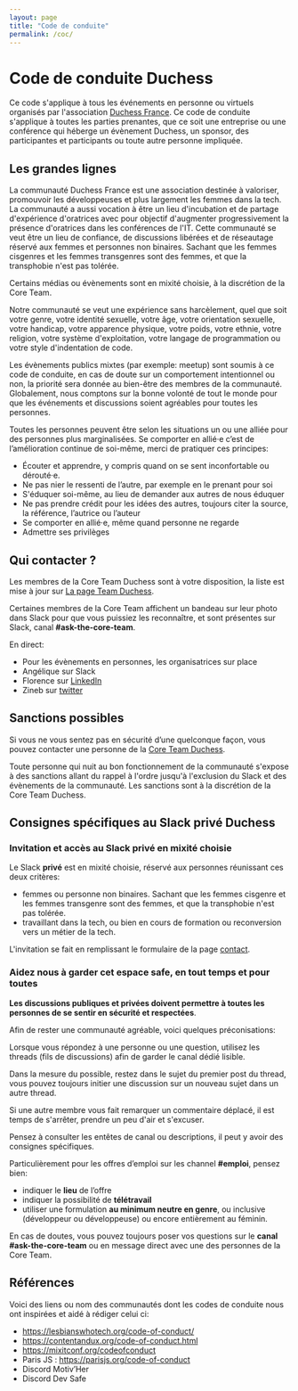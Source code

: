 ```yaml
---
layout: page
title: "Code de conduite"
permalink: /coc/
---
```


# Code de conduite Duchess

Ce code s'applique à tous les événements en personne ou virtuels organisés par l'association [Duchess France](http://www.duchess-france.fr/). Ce code de conduite s'applique à toutes les parties prenantes, que ce soit une entreprise ou une conférence qui héberge un évènement Duchess, un sponsor, des participantes et participants ou toute autre personne impliquée.

## Les grandes lignes

La communauté Duchess France est une association destinée à valoriser, promouvoir les développeuses et plus largement les femmes dans la tech.
La communauté a aussi vocation à être un lieu d'incubation et de partage d'expérience d'oratrices avec pour objectif d'augmenter progressivement la présence d'oratrices dans les conférences de l'IT. 
Cette communauté se veut être un lieu de confiance, de discussions libérées et de réseautage réservé aux femmes et personnes non binaires. Sachant que les femmes cisgenres et les femmes transgenres sont des femmes, et que la transphobie n'est pas tolérée.

Certains médias ou évènements sont en mixité choisie, à la discrétion de la Core Team.

Notre communauté se veut une expérience sans harcèlement,
quel que soit votre genre, votre identité sexuelle,
votre âge, votre orientation sexuelle,
votre handicap, votre apparence physique, votre poids,
votre ethnie, votre religion, votre système d'exploitation,
votre langage de programmation ou votre style d'indentation de code.

Les évènements publics mixtes (par exemple: meetup) sont soumis à ce code de conduite, en cas de doute sur un comportement intentionnel ou non, la priorité sera donnée au bien-être des membres de la communauté.
Globalement, nous comptons sur la bonne volonté de tout le monde pour que les événements et discussions soient agréables pour toutes les personnes.

Toutes les personnes peuvent être selon les situations un ou une alliée pour des personnes plus marginalisées.
Se comporter en allié·e c’est de l’amélioration continue de soi-même,
merci de pratiquer ces principes:
- Écouter et apprendre, y compris quand on se sent inconfortable ou dérouté·e.
- Ne pas nier le ressenti de l’autre, par exemple en le prenant pour soi
- S'éduquer soi-même, au lieu de demander aux autres de nous éduquer
- Ne pas prendre crédit pour les idées des autres, toujours citer la source, la référence, l’autrice ou l’auteur
- Se comporter en allié·e, même quand personne ne regarde
- Admettre ses privilèges

## Qui contacter ?

Les membres de la Core Team Duchess sont à votre disposition,
la liste est mise à jour sur [La page Team Duchess](http://www.duchess-france.fr/core-team/).

Certaines membres de la Core Team affichent un bandeau sur leur photo dans Slack pour que vous puissiez les reconnaître,
et sont présentes sur Slack, canal **#ask-the-core-team**.

En direct:
- Pour les évènements en personnes, les organisatrices sur place
- Angélique sur Slack
- Florence sur [LinkedIn](https://www.linkedin.com/in/florencechabanois/)
- Zineb sur [twitter](https://twitter.com/ZinebBendhiba)

## Sanctions possibles

Si vous ne vous sentez pas en sécurité d’une quelconque façon, vous pouvez contacter une personne de la [Core Team Duchess](http://www.duchess-france.fr/core-team/). 

Toute personne qui nuit au bon fonctionnement de la communauté s'expose à des sanctions allant du rappel à l'ordre jusqu'à l'exclusion du Slack et des évènements de la communauté.
Les sanctions sont à la discrétion de la Core Team Duchess.

## Consignes spécifiques au Slack privé Duchess

### Invitation et accès au Slack privé en mixité choisie

Le Slack **privé** est en mixité choisie, réservé aux personnes réunissant ces deux critères:
- femmes ou personne non binaires. Sachant que les femmes cisgenre et les femmes transgenre sont des femmes, et que la transphobie n'est pas tolérée.
- travaillant dans la tech, ou bien en cours de formation ou reconversion vers un métier de la tech.

L'invitation se fait en remplissant le formulaire de la page [contact](https://www.duchess-france.fr/contact/).

### Aidez nous à garder cet espace safe, en tout temps et pour toutes

**Les discussions publiques et privées doivent permettre à toutes les personnes de se sentir en sécurité et respectées**.

Afin de rester une communauté agréable, voici quelques préconisations:

Lorsque vous répondez à une personne ou une question, utilisez les threads (fils de discussions) afin de garder le canal dédié lisible.

Dans la mesure du possible, restez dans le sujet du premier post du thread, vous pouvez toujours initier une discussion sur un nouveau sujet dans un autre thread.

Si une autre membre vous fait remarquer un commentaire déplacé, il est temps de s'arrêter, prendre un peu d'air et s'excuser.

Pensez à consulter les entêtes de canal ou descriptions, il peut y avoir des consignes spécifiques.

Particulièrement pour les offres d’emploi sur les channel **#emploi**, pensez bien:
- indiquer le **lieu** de l’offre
- indiquer la possibilité de **télétravail**
- utiliser une formulation **au minimum neutre en genre**, ou inclusive (développeur ou développeuse) ou encore entièrement au féminin.

En cas de doutes, vous pouvez toujours poser vos questions sur le **canal #ask-the-core-team** ou en message direct avec une des personnes de la Core Team.

## Références

Voici des liens ou nom des communautés dont les codes de conduite nous ont inspirées et aidé à rédiger celui ci:
- https://lesbianswhotech.org/code-of-conduct/ 
- https://contentandux.org/code-of-conduct.html 
- https://mixitconf.org/codeofconduct 
- Paris JS : https://parisjs.org/code-of-conduct 
- Discord Motiv’Her
- Discord Dev Safe
